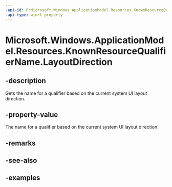 ```yaml
---
-api-id: P:Microsoft.Windows.ApplicationModel.Resources.KnownResourceQualifierName.LayoutDirection
-api-type: winrt property
---
```


# Microsoft.Windows.ApplicationModel.Resources.KnownResourceQualifierName.LayoutDirection

<!--
public static string LayoutDirection { get; }
-->


## -description

Gets the name for a qualifier based on the current system UI layout direction.

## -property-value

The name for a qualifier based on the current system UI layout direction.

## -remarks

## -see-also

## -examples


